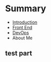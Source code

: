 # Summary

* [Introduction](README.md)
* [Front End](front-end.md)
* [DevOps](devops.md)
* About Me

## test part

